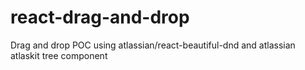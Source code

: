 # react-drag-and-drop
Drag and drop POC using atlassian/react-beautiful-dnd and atlassian atlaskit tree component
